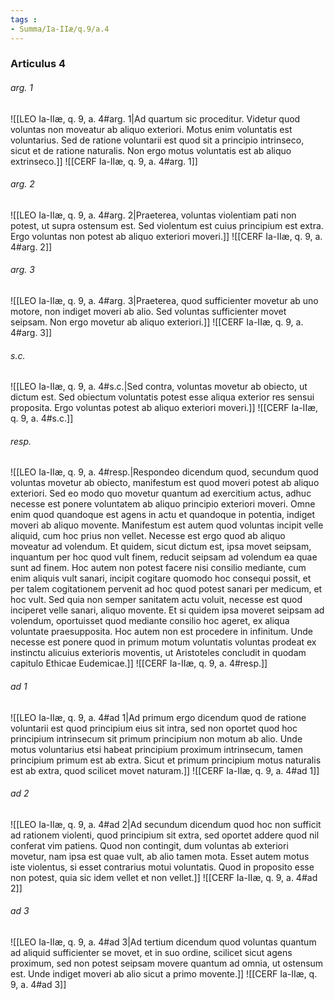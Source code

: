 ```yaml
---
tags : 
- Summa/Ia-IIæ/q.9/a.4
---
```


### Articulus 4

###### arg. 1
![[LEO Ia-IIæ, q. 9, a. 4#arg. 1|Ad quartum sic proceditur. Videtur quod voluntas non moveatur ab aliquo exteriori. Motus enim voluntatis est voluntarius. Sed de ratione voluntarii est quod sit a principio intrinseco, sicut et de ratione naturalis. Non ergo motus voluntatis est ab aliquo extrinseco.]]
![[CERF Ia-IIæ, q. 9, a. 4#arg. 1]]

###### arg. 2
![[LEO Ia-IIæ, q. 9, a. 4#arg. 2|Praeterea, voluntas violentiam pati non potest, ut supra ostensum est. Sed violentum est cuius principium est extra. Ergo voluntas non potest ab aliquo exteriori moveri.]]
![[CERF Ia-IIæ, q. 9, a. 4#arg. 2]]

###### arg. 3
![[LEO Ia-IIæ, q. 9, a. 4#arg. 3|Praeterea, quod sufficienter movetur ab uno motore, non indiget moveri ab alio. Sed voluntas sufficienter movet seipsam. Non ergo movetur ab aliquo exteriori.]]
![[CERF Ia-IIæ, q. 9, a. 4#arg. 3]]

###### s.c.
![[LEO Ia-IIæ, q. 9, a. 4#s.c.|Sed contra, voluntas movetur ab obiecto, ut dictum est. Sed obiectum voluntatis potest esse aliqua exterior res sensui proposita. Ergo voluntas potest ab aliquo exteriori moveri.]]
![[CERF Ia-IIæ, q. 9, a. 4#s.c.]]

###### resp.
![[LEO Ia-IIæ, q. 9, a. 4#resp.|Respondeo dicendum quod, secundum quod voluntas movetur ab obiecto, manifestum est quod moveri potest ab aliquo exteriori. Sed eo modo quo movetur quantum ad exercitium actus, adhuc necesse est ponere voluntatem ab aliquo principio exteriori moveri. Omne enim quod quandoque est agens in actu et quandoque in potentia, indiget moveri ab aliquo movente. Manifestum est autem quod voluntas incipit velle aliquid, cum hoc prius non vellet. Necesse est ergo quod ab aliquo moveatur ad volendum. Et quidem, sicut dictum est, ipsa movet seipsam, inquantum per hoc quod vult finem, reducit seipsam ad volendum ea quae sunt ad finem. Hoc autem non potest facere nisi consilio mediante, cum enim aliquis vult sanari, incipit cogitare quomodo hoc consequi possit, et per talem cogitationem pervenit ad hoc quod potest sanari per medicum, et hoc vult. Sed quia non semper sanitatem actu voluit, necesse est quod inciperet velle sanari, aliquo movente. Et si quidem ipsa moveret seipsam ad volendum, oportuisset quod mediante consilio hoc ageret, ex aliqua voluntate praesupposita. Hoc autem non est procedere in infinitum. Unde necesse est ponere quod in primum motum voluntatis voluntas prodeat ex instinctu alicuius exterioris moventis, ut Aristoteles concludit in quodam capitulo Ethicae Eudemicae.]]
![[CERF Ia-IIæ, q. 9, a. 4#resp.]]

###### ad 1
![[LEO Ia-IIæ, q. 9, a. 4#ad 1|Ad primum ergo dicendum quod de ratione voluntarii est quod principium eius sit intra, sed non oportet quod hoc principium intrinsecum sit primum principium non motum ab alio. Unde motus voluntarius etsi habeat principium proximum intrinsecum, tamen principium primum est ab extra. Sicut et primum principium motus naturalis est ab extra, quod scilicet movet naturam.]]
![[CERF Ia-IIæ, q. 9, a. 4#ad 1]]

###### ad 2
![[LEO Ia-IIæ, q. 9, a. 4#ad 2|Ad secundum dicendum quod hoc non sufficit ad rationem violenti, quod principium sit extra, sed oportet addere quod nil conferat vim patiens. Quod non contingit, dum voluntas ab exteriori movetur, nam ipsa est quae vult, ab alio tamen mota. Esset autem motus iste violentus, si esset contrarius motui voluntatis. Quod in proposito esse non potest, quia sic idem vellet et non vellet.]]
![[CERF Ia-IIæ, q. 9, a. 4#ad 2]]

###### ad 3
![[LEO Ia-IIæ, q. 9, a. 4#ad 3|Ad tertium dicendum quod voluntas quantum ad aliquid sufficienter se movet, et in suo ordine, scilicet sicut agens proximum, sed non potest seipsam movere quantum ad omnia, ut ostensum est. Unde indiget moveri ab alio sicut a primo movente.]]
![[CERF Ia-IIæ, q. 9, a. 4#ad 3]]

